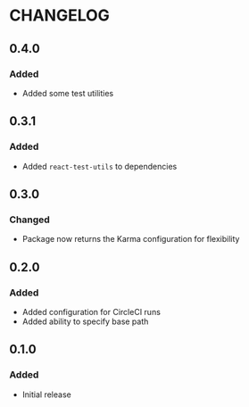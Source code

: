 # CHANGELOG

## 0.4.0
### Added
- Added some test utilities

## 0.3.1
### Added
- Added `react-test-utils` to dependencies

## 0.3.0
### Changed
- Package now returns the Karma configuration for flexibility

## 0.2.0
### Added
- Added configuration for CircleCI runs
- Added ability to specify base path

## 0.1.0
### Added
- Initial release
